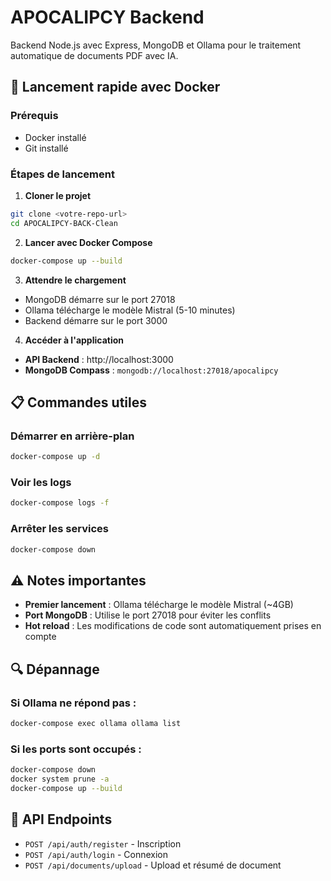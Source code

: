 # APOCALIPCY Backend

Backend Node.js avec Express, MongoDB et Ollama pour le traitement automatique de documents PDF avec IA.

## 🚀 Lancement rapide avec Docker

### Prérequis
- Docker installé
- Git installé

### Étapes de lancement

1. **Cloner le projet**
```bash
git clone <votre-repo-url>
cd APOCALIPCY-BACK-Clean
```

2. **Lancer avec Docker Compose**
```bash
docker-compose up --build
```

3. **Attendre le chargement**
- MongoDB démarre sur le port 27018
- Ollama télécharge le modèle Mistral (5-10 minutes)
- Backend démarre sur le port 3000

4. **Accéder à l'application**
- **API Backend** : http://localhost:3000
- **MongoDB Compass** : `mongodb://localhost:27018/apocalipcy`

## 📋 Commandes utiles

### Démarrer en arrière-plan
```bash
docker-compose up -d
```

### Voir les logs
```bash
docker-compose logs -f
```

### Arrêter les services
```bash
docker-compose down
```

## ⚠️ Notes importantes

- **Premier lancement** : Ollama télécharge le modèle Mistral (~4GB)
- **Port MongoDB** : Utilise le port 27018 pour éviter les conflits
- **Hot reload** : Les modifications de code sont automatiquement prises en compte

## 🔍 Dépannage

### Si Ollama ne répond pas :
```bash
docker-compose exec ollama ollama list
```

### Si les ports sont occupés :
```bash
docker-compose down
docker system prune -a
docker-compose up --build
```

## 📝 API Endpoints

- `POST /api/auth/register` - Inscription
- `POST /api/auth/login` - Connexion
- `POST /api/documents/upload` - Upload et résumé de document

